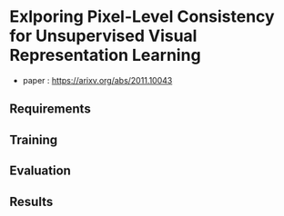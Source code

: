 # Exlporing Pixel-Level Consistency for Unsupervised Visual Representation Learning
* paper : https://arixv.org/abs/2011.10043

## Requirements

## Training

## Evaluation

## Results

